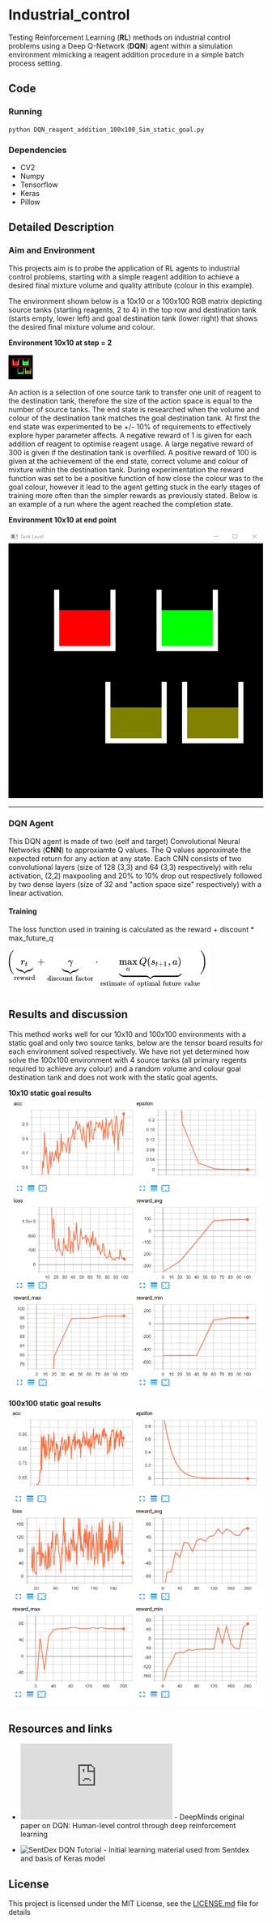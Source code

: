 # Industrial_control
Testing Reinforcement Learning (**RL**) methods on industrial control problems using a Deep Q-Network (**DQN**) agent within a simulation environment mimicking a reagent addition procedure in a simple batch process setting. 

## Code

### Running
```
python DQN_reagent_addition_100x100_Sim_static_goal.py
```

### Dependencies

*  CV2
*  Numpy
*  Tensorflow
*  Keras
*  Pillow


## Detailed Description
### Aim and Environment

This projects aim is to probe the application of RL agents to industrial control problems, starting with a simple reagent addition to achieve a desired final mixture volume and quality attribute (colour in this example). 

The environment shown below is a 10x10 or a 100x100 RGB matrix  depicting source tanks (starting reagents, 2 to 4) in the top row and destination tank (starts empty, lower left) and goal destination tank (lower right) that shows the desired final mixture volume and colour.   

**Environment 10x10 at step = 2**

<img src="https://github.com/jameshiggie/Industrial_control/blob/master/img/10x10_start_anno.png" width="48">

An action is a selection of one source tank to transfer one unit of reagent to the destination tank, therefore the size of the action space is equal to the number of source tanks. The end state is researched when the volume and colour of the destination tank matches the goal destination tank. At first the end state was experimented to be +/- 10% of requirements to effectively explore hyper parameter affects. A negative reward of 1 is given for each addition of reagent to optimise reagent usage. A large negative reward of 300 is given if the destination tank is overfilled. A positive reward of 100 is given at the achievement of the end state, correct volume and colour of mixture within the destination tank. During experimentation the reward function was set to be a positive function of how close the colour was to the goal colour, however it lead to the agent getting stuck in the early stages of training more often than the simpler rewards as previously stated. Below is an example of a run where the agent reached the completion state.

**Environment 10x10 at end point**

![Environment 10x10 at end state](https://github.com/jameshiggie/Industrial_control/blob/master/img/10x10_end.png)

---

### DQN Agent

This DQN agent is made of two (self and target) Convolutional Neural Networks (**CNN**) to approxiamte Q values. The Q values approximate the expected return for any action at any state. Each CNN consists of two convolutional layers (size of 128 (3,3) and 64 (3,3) respectively) with relu activation, (2,2) maxpooling and 20% to 10% drop out respectively followed by two dense layers (size of 32 and "action space size" respectively) with a linear activation.  

#### Training

The loss function used in training is calculated as the reward + discount * max_future_q

![Loss_Function](https://github.com/jameshiggie/Industrial_control/blob/master/img/loss_func.png)


## Results and discussion

This method works well for our 10x10 and 100x100 environments with a static goal and only two source tanks, below are the tensor board results for each environment solved respectively. We have not yet determined how solve the 100x100 environment with 4 source tanks (all primary regents required to achieve any colour) and a random volume and colour goal destination tank and does not work with the static goal agents. 

**10x10 static goal results** 
![10x10_tb](https://github.com/jameshiggie/Industrial_control/blob/master/img/tb1.png)

**100x100 static goal results** 
![100x100_tb](https://github.com/jameshiggie/Industrial_control/blob/master/img/tb2.png)

## Resources and links
* ![OG_Paper](https://web.stanford.edu/class/psych209/Readings/MnihEtAlHassibis15NatureControlDeepRL.pdf) - DeepMinds original paper on DQN: Human-level control through deep reinforcement learning

* ![SentDex DQN Tutorial](https://pythonprogramming.net/deep-q-learning-dqn-reinforcement-learning-python-tutorial) - Initial learning material used from Sentdex and basis of Keras model


## License
This project is licensed under the MIT License, see the [LICENSE.md](LICENSE.md) file for details
